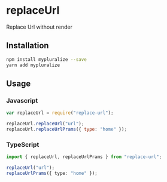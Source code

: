 # replaceUrl

Replace Url without render

## Installation

```sh
npm install mypluralize --save
yarn add mypluralize
```

## Usage

### Javascript

```javascript
var replaceUrl = require("replace-url");

replaceUrl.replaceUrl("url");
replaceUrl.replaceUrlPrams({ type: "home" });
```

### TypeScript

```typescript
import { replaceUrl, replaceUrlPrams } from "replace-url";

replaceUrl("url");
replaceUrlPrams({ type: "home" });
```

